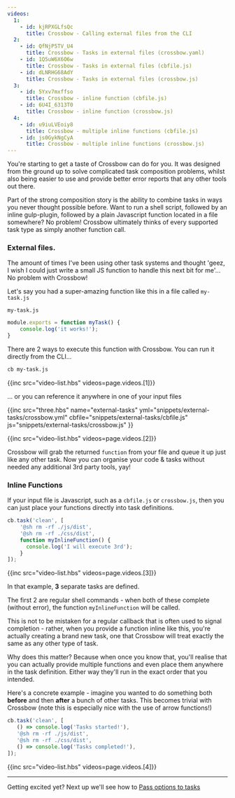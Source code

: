 ```yaml
---
videos:
  1: 
    - id: kjRPXGLfsQc
      title: Crossbow - Calling external files from the CLI 
  2: 
    - id: QfNjP5TV_U4
      title: Crossbow - Tasks in external files (crossbow.yaml) 
    - id: 1Q5uW6X6O6w
      title: Crossbow - Tasks in external files (cbfile.js)
    - id: dLNRHG68AdY
      title: Crossbow - Tasks in external files (crossbow.js) 
  3: 
    - id: 5Yxv7mxffso
      title: Crossbow - inline function (cbfile.js) 
    - id: 6U4I_6313T0
      title: Crossbow - inline function (crossbow.js) 
  4: 
    - id: u9iuLVEoiy8
      title: Crossbow - multiple inline functions (cbfile.js) 
    - id: js0GykNgCyA
      title: Crossbow - multiple inline functions (crossbow.js) 
---
```


You're starting to get a taste of Crossbow can do for you. It was designed from the ground
up to solve complicated task composition problems, whilst also being easier to use and provide 
better error reports that any other tools out there.

Part of the strong composition story is the ability to combine tasks in ways you never thought
possible before. Want to run a shell script, followed by an inline gulp-plugin, followed by a
 plain Javascript function located in a file somewhere? No problem! Crossbow ultimately thinks
 of every supported task type as simply another function call.
 
### External files.

The amount of times I've been using other task systems and thought 'geez, I wish I could just write a 
small JS function to handle this next bit for me'... No problem with Crossbow! 

Let's say you had a super-amazing function like this in a file called `my-task.js`
  

`my-task.js`

```js
module.exports = function myTask() {
    console.log('it works!');
}
```

There are 2 ways to execute this function with Crossbow. You can run it directly
from the CLI...

```bash
cb my-task.js
```

{{inc src="video-list.hbs" videos=page.videos.[1]}}

... or you can reference it anywhere in one of your input files

{{inc 
    src="three.hbs"
    name="external-tasks"
    yml="snippets/external-tasks/crossbow.yml"
    cbfile="snippets/external-tasks/cbfile.js"
    js="snippets/external-tasks/crossbow.js"
}}

{{inc src="video-list.hbs" videos=page.videos.[2]}}

Crossbow will grab the returned `function` from your file and 
 queue it up just like any other task. Now you can organise
 your code & tasks without needed any additional 3rd party tools, yay!
 
 
### Inline Functions

If your input file is Javascript, such as a `cbfile.js` or `crossbow.js`, 
then you can just place your functions directly into task definitions. 
 
 
```js
cb.task('clean', [
    '@sh rm -rf ./js/dist',
    '@sh rm -rf ./css/dist',
    function myInlineFunction() {
      console.log('I will execute 3rd'); 
    }
]);
```
{{inc src="video-list.hbs" videos=page.videos.[3]}}

In that example, **3** separate tasks are defined.

The first 2 are regular shell commands - when both of these complete (without error),
 the function `myInlineFunction` will be called.
 
 This is not to be mistaken for a regular callback that is often
 used to signal completion - rather, when you provide a function inline 
 like this, you're actually creating a brand new task, one that Crossbow will
 treat exactly the same as any other type of task.
 
 Why does this matter? Because when once you know that, you'll realise
 that you can actually provide multiple functions and even place them 
 anywhere in the task definition. Either way they'll run in the exact 
 order that you intended.
 
 Here's a concrete example - imagine you wanted to do something both **before**
 and then **after** a bunch of other tasks. This becomes trivial with Crossbow (note this is
 especially nice with the use of arrow functions!)
 
 ```js
 cb.task('clean', [
    () => console.log('Tasks started!'),
    '@sh rm -rf ./js/dist',
    '@sh rm -rf ./css/dist',
    () => console.log('Tasks completed!'),
 ]);
 ```
 
{{inc src="video-list.hbs" videos=page.videos.[4]}}
 
---
 
Getting excited yet? Next up we'll see how to [Pass options to tasks](/docs/pass-options-to-tasks) 
 
 
 